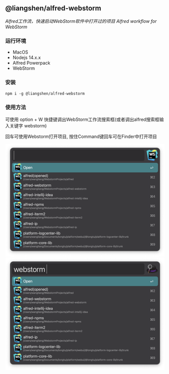 ## @liangshen/alfred-webstorm

*Alfred工作流，快速启动WebStorm软件中打开过的项目*
*Alfred workflow for WebStorm*

### 运行环境

* MacOS
* Nodejs 14.x.x
* Alfred Powerpack
* WebStorm

### 安装

```
npm i -g @liangshen/alfred-webstorm
```

### 使用方法

可使用 option + W 快捷键调出WebStorm工作流搜索框(或者调出alfred搜索框输入关键字 webstorm)

回车可使用Webstorm打开项目, 按住Command键回车可在Finder中打开项目

![](./docs/webstorm.png)
![](./docs/webstorm2.png)


